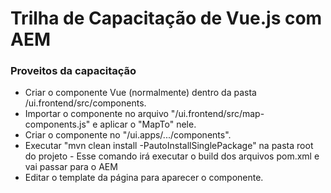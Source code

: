 # Trilha de Capacitação de Vue.js com AEM

### Proveitos da capacitação
   <ul> 
        <li> Criar o componente Vue (normalmente) dentro da pasta /ui.frontend/src/components.</li>
        <li> Importar o componente no arquivo "/ui.frontend/src/map-components.js" e aplicar o "MapTo" nele.</li>
        <li> Criar o componente no "/ui.apps/.../components".</li>
        <li> Executar "mvn clean install -PautoInstallSinglePackage" na pasta root do projeto - Esse comando irá executar o build dos arquivos pom.xml e vai passar para o AEM </li>
        <li> Editar o template da página para aparecer o componente.</li>  
</ul>